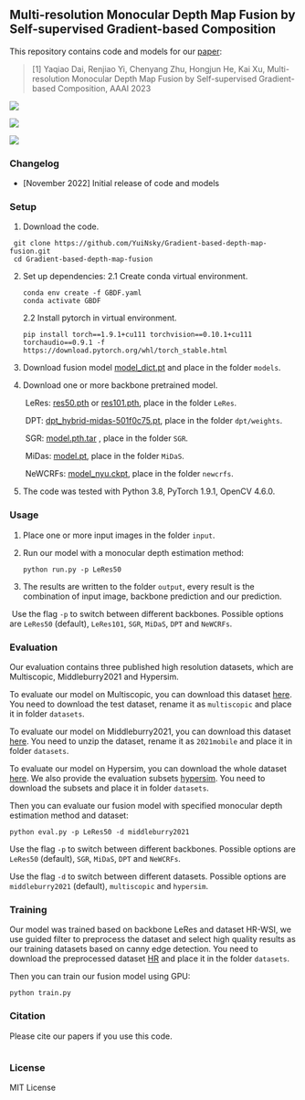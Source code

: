 ## Multi-resolution Monocular Depth Map Fusion by Self-supervised Gradient-based Composition

This repository contains code and models for our [paper]():

> [1] Yaqiao Dai, Renjiao Yi, Chenyang Zhu, Hongjun He, Kai Xu,  Multi-resolution Monocular Depth Map Fusion by Self-supervised  Gradient-based Composition, AAAI 2023

![](./figures/1.gif)

![](./figures/2.gif)

![](./figures/3.gif)

### Changelog 

* [November 2022] Initial release of code and models

### Setup 

1) Download the code.
```shell
 git clone https://github.com/YuiNsky/Gradient-based-depth-map-fusion.git
 cd Gradient-based-depth-map-fusion
```




2. Set up dependencies: 
    2.1  Create conda virtual environment.
    
    ```shell
    conda env create -f GBDF.yaml
    conda activate GBDF
    ```
    
    2.2  Install pytorch in virtual environment.
    ```shell
    pip install torch==1.9.1+cu111 torchvision==0.10.1+cu111 torchaudio==0.9.1 -f https://download.pytorch.org/whl/torch_stable.html
    ```



3. Download fusion model [model_dict.pt](https://github.com/YuiNsky/Gradient-based-depth-map-fusion/releases/download/v1.0/model_dict.pt) and place in the folder `models`.

   


4. Download one or more backbone pretrained model.

     ​     LeRes: [res50.pth](https://cloudstor.aarnet.edu.au/plus/s/VVQayrMKPlpVkw9) or [res101.pth](https://cloudstor.aarnet.edu.au/plus/s/lTIJF4vrvHCAI31), place in the folder `LeRes`.

     ​     DPT: [dpt_hybrid-midas-501f0c75.pt](https://github.com/intel-isl/DPT/releases/download/1_0/dpt_hybrid-midas-501f0c75.pt), place in the folder `dpt/weights`.

     ​     SGR: [model.pth.tar](https://drive.google.com/file/d/1p8c8-nUTNry5usQmGdTC2TrwWrp3dQ0y/view?usp=sharing) , place in the folder `SGR`.

     ​     MiDas: [model.pt](https://drive.google.com/file/d/1nqW_Hwj86kslfsXR7EnXpEWdO2csz1cC), place in the folder `MiDaS`.

     ​     NeWCRFs: [model_nyu.ckpt](https://virutalbuy-public.oss-cn-hangzhou.aliyuncs.com/share/newcrfs/models/model_nyu.ckpt), place in the folder `newcrfs`.
     
     


5. The code was tested with Python 3.8, PyTorch 1.9.1, OpenCV 4.6.0.

### Usage 

1) Place one or more input images in the folder `input`.

2) Run our model with a monocular depth estimation method:

    ```shell
    python run.py -p LeRes50
	```


3) The results are written to the folder `output`, every result is the combination of input image, backbone prediction and our prediction.

​		Use the flag `-p` to switch between different backbones. Possible options are `LeRes50` (default), `LeRes101`, `SGR`, `MiDaS`, `DPT` and `NeWCRFs`.

### Evaluation

Our evaluation contains three published high resolution datasets, which are Multiscopic, Middleburry2021 and Hypersim. 

To evaluate our model on Multiscopic, you can download this dataset [here](https://sites.google.com/view/multiscopic). You need to download the test dataset, rename it as `multiscopic` and place it in folder `datasets`.

To evaluate our model on Middleburry2021, you can download this dataset [here](https://vision.middlebury.edu/stereo/data/scenes2021/zip/all.zip). You need to unzip the dataset, rename it as `2021mobile`  and place it in folder `datasets`.

To evaluate our model on Hypersim, you can download the whole dataset [here](https://github.com/apple/ml-hypersim/blob/main/code/python/tools/dataset_download_images.py). We also provide the evaluation subsets [hypersim](https://shanghaitecheducn-my.sharepoint.com/:u:/g/personal/chenky12022_shanghaitech_edu_cn/EZcASVNppkNIo34mSBiXUjAByGyg4HCEXW0voRdnmT-sQg?e=1opopk). You need to download the subsets and place it in folder `datasets`.



Then you can evaluate our fusion model with specified monocular depth estimation method and dataset:

```shell
python eval.py -p LeRes50 -d middleburry2021
```

Use the flag `-p` to switch between different backbones. Possible options are `LeRes50` (default),  `SGR`, `MiDaS`, `DPT` and `NeWCRFs`.

Use the flag `-d` to switch between different datasets. Possible options are `middleburry2021` (default), `multiscopic` and `hypersim`.

### Training

Our model was trained based on backbone LeRes and dataset HR-WSI, we use guided filter to preprocess the dataset and select high quality results as our training datasets based on canny edge detection. You need to download the preprocessed dataset [HR]() and place it in the folder `datasets`.

Then you can train our fusion model using GPU:

```shell
python train.py
```


### Citation

Please cite our papers if you use this code. 
```

```

### License 

MIT License 
